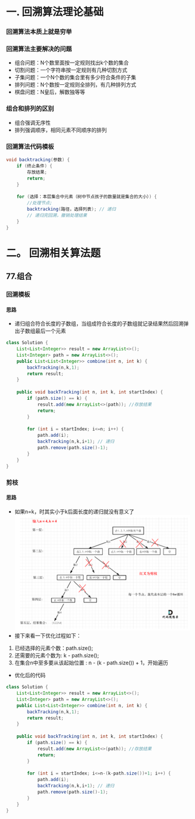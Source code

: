 # 一. 回溯算法理论基础

### 回溯算法本质上就是穷举

### 回溯算法主要解决的问题
- 组合问题：N个数里面按一定规则找出k个数的集合
- 切割问题：一个字符串按一定规则有几种切割方式
- 子集问题：一个N个数的集合里有多少符合条件的子集
- 排列问题：N个数按一定规则全排列，有几种排列方式
- 棋盘问题：N皇后，解数独等等

### 组合和排列的区别

- 组合强调无序性
- 排列强调顺序，相同元素不同顺序的排列

### 回溯算法代码模板

```java
void backtracking(参数) {
    if (终止条件) {
        存放结果;
        return;
    }

    for (选择：本层集合中元素（树中节点孩子的数量就是集合的大小）) {
        //处理节点;
        backtracking(路径，选择列表); // 递归
        // 递归完回溯，撤销处理结果
    }
}

```

# 二。 回溯相关算法题

## 77.组合

### 回溯模板
#### 思路
- 递归组合符合长度的子数组，当组成符合长度的子数组就记录结果然后回溯弹出子数组最后一个元素

```java
class Solution {
    List<List<Integer>> result = new ArrayList<>();
    List<Integer> path = new ArrayList<>();
    public List<List<Integer>> combine(int n, int k) {
        backTracking(n,k,1);
        return result;
    }

    public void backTracking(int n, int k, int startIndex) {
        if (path.size() == k) {
            result.add(new ArrayList<>(path)); //存放结果
            return;
        }

        for (int i = startIndex; i<=n; i++) {
            path.add(i);
            backTracking(n,k,i+1); // 递归
            path.remove(path.size()-1);
        }
    }
}
```

### 剪枝
#### 思路
- 如果n=k，时其实小于k后面长度的递归就没有意义了
![img_5.png](img_5.png) 
- 接下来看一下优化过程如下：

1. 已经选择的元素个数：path.size();
2. 还需要的元素个数为: k - path.size();
3. 在集合n中至多要从该起始位置 : n - (k - path.size()) + 1，开始遍历

- 优化后的代码
```java
class Solution {
    List<List<Integer>> result = new ArrayList<>();
    List<Integer> path = new ArrayList<>();
    public List<List<Integer>> combine(int n, int k) {
        backTracking(n,k,1);
        return result;
    }

    public void backTracking(int n, int k, int startIndex) {
        if (path.size() == k) {
            result.add(new ArrayList<>(path)); //存放结果
            return;
        }

        for (int i = startIndex; i<=n-(k-path.size())+1; i++) {
            path.add(i);
            backTracking(n,k,i+1); // 递归
            path.remove(path.size()-1);
        }
    }
}
```
